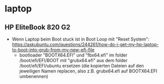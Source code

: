 # laptop

## HP EliteBook 820 G2
* Wenn Laptop beim Boot stuck ist in Boot Loop mit "Reset System": https://askubuntu.com/questions/244261/how-do-i-get-my-hp-laptop-to-boot-into-grub-from-my-new-efi-file
  * bootloader "BOOTX64.EFI" und "fbx64.efi" im folder /boot/efi/EFI/BOOT mit "grubx64.efi" aus dem folder /boot/efi/EFI/ubuntu ersetzen (die kopierten Dateien auf den jeweiligen Namen replacen, also z.B. grubx64.efi auf BOOTX64.EFI umbenennen)
